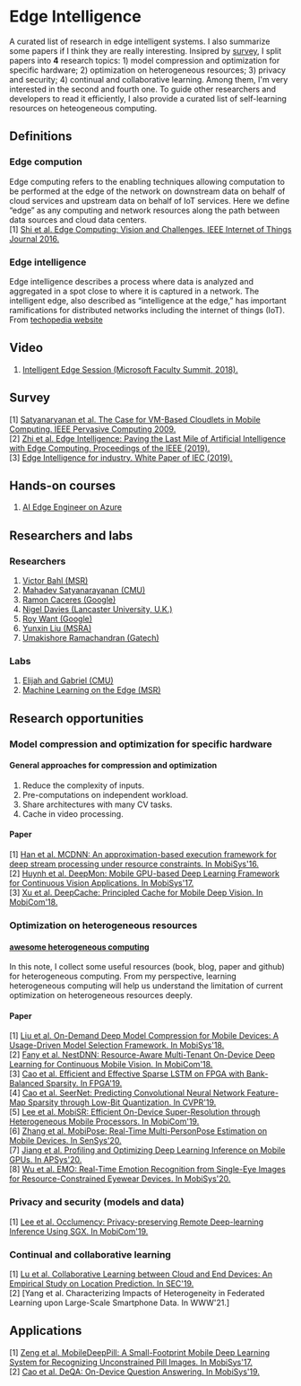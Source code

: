 # Edge Intelligence
A curated list of research in edge intelligent systems. I also summarize some papers if I think they are really interesting. Insipred by [survey](https://arxiv.org/abs/1905.10083), I split papers into **4** research topics: 1) model compression and optimization for specific hardware; 2) optimization on heterogeneous resources; 3) privacy and security; 4) continual and collaborative learning. Among them, I'm very interested in the second and fourth one. To guide other researchers and developers to read it efficiently, I also provide a curated list of self-learning resources on heteogeneous computing. 
## Definitions
### Edge compution
Edge computing refers to the enabling techniques allowing computation to be performed at the edge of the network on downstream data on behalf of cloud services and upstream data on behalf of IoT services. Here we define “edge” as any computing and network resources along the path between data sources and cloud data centers. <br>
[1] [Shi et al. Edge Computing: Vision and Challenges. IEEE Internet of Things Journal 2016.](https://www.researchgate.net/publication/303890546_Edge_Computing_Vision_and_Challenges) 
### Edge intelligence
Edge intelligence describes a process where data is analyzed and aggregated in a spot close to where it is captured in a network. The intelligent edge, also described as “intelligence at the edge,” has important ramifications for distributed networks including the internet of things (IoT).<br>
From [techopedia website](https://www.techopedia.com/definition/32559/intelligent-edge)
## Video
1. [Intelligent Edge Session (Microsoft Faculty Summit, 2018).](https://youtu.be/EbRQMncZ5XY)
## Survey
[1] [Satyanaryanan et al. The Case for VM-Based Cloudlets in Mobile Computing. IEEE Pervasive Computing 2009.](https://www.cs.cmu.edu/~satya/docdir/satya-ieeepvc-cloudlets-2009.pdf)<br>
[2] [Zhi et al. Edge Intelligence: Paving the Last Mile of Artificial Intelligence with Edge Computing. Proceedings of the IEEE (2019).](https://arxiv.org/abs/1905.10083) <br>
[3] [Edge Intelligence for industry. White Paper of IEC (2019).](https://www.iec.ch/whitepaper/edgeintelligence/)
## Hands-on courses
1. [AI Edge Engineer on Azure](https://docs.microsoft.com/en-us/learn/paths/ai-edge-engineer/)
## Researchers and labs
### Researchers
1. [Victor Bahl (MSR)](https://www.microsoft.com/en-us/research/people/bahl/)
2. [Mahadev Satyanarayanan (CMU)](http://www.cs.cmu.edu/~satya/)
3. [Ramon Caceres (Google)](http://www.kiskeya.net/ramon/#pubs)
4. [Nigel Davies (Lancaster University, U.K.)](https://www.lancaster.ac.uk/people-profiles/nigel-davies)
5. [Roy Want (Google)](http://www.roywant.com/cv/vita.htm)
6. [Yunxin Liu (MSRA)](https://www.microsoft.com/en-us/research/people/yunliu/)
7. [Umakishore Ramachandran (Gatech)](https://www.cc.gatech.edu/~rama/)
### Labs
1. [Elijah and Gabriel (CMU)](http://elijah.cs.cmu.edu/)
2. [Machine Learning on the Edge (MSR)](https://www.microsoft.com/en-us/research/project/machine-learning-edge/)
## Research opportunities
### Model compression and optimization for specific hardware
#### General approaches for compression and optimization
1. Reduce the complexity of inputs.
2. Pre-computations on independent workload.
3. Share architectures with many CV tasks.
4. Cache in video processing.
#### Paper
[1] [Han et al. MCDNN: An approximation-based execution framework for deep stream processing under resource constraints. In MobiSys'16.](https://homes.cs.washington.edu/~arvind/papers/mcdnn.pdf)<br>
[2] [Huynh et al. DeepMon: Mobile GPU-based Deep Learning Framework for Continuous Vision Applications. In MobiSys'17.](https://nsr.cse.buffalo.edu/mobisys_2017/papers/pdfs/mobisys17-paper07.pdf)<br>
[3] [Xu et al. DeepCache: Principled Cache for Mobile Deep Vision. In MobiCom'18.](https://arxiv.org/pdf/1712.01670.pdf)
### Optimization on heterogeneous resources
#### [awesome heterogeneous computing](https://github.com/YanLu-nyu/Awesome-Edge-Intelligence/blob/master/awesome-heterogeneous-computing.md)
In this note, I collect some useful resources (book, blog, paper and github) for heterogeneous computing. From my perspective, learning heterogeneous computing will help us understand the limitation of current optimization on heterogeneous resources deeply.
#### Paper
[1] [Liu et al. On-Demand Deep Model Compression for Mobile Devices: A Usage-Driven Model Selection Framework. In MobiSys'18.](https://tik-old.ee.ethz.ch/file//79a7dd6f6370f809e6180c0746232283/mobisys18-liu.pdf)<br>
[2] [Fany et al. NestDNN: Resource-Aware Multi-Tenant On-Device Deep Learning for Continuous Mobile Vision. In MobiCom'18.](https://arxiv.org/abs/1810.10090)<br>
[3] [Cao et al. Efficient and Effective Sparse LSTM on FPGA with Bank-Balanced Sparsity. In FPGA'19.](https://www.microsoft.com/en-us/research/uploads/prod/2019/05/FPGA2019_final.pdf)<br>
[4] [Cao et al. SeerNet: Predicting Convolutional Neural Network Feature-Map Sparsity through Low-Bit Quantization. In CVPR'19.](http://openaccess.thecvf.com/content_CVPR_2019/papers/Cao_SeerNet_Predicting_Convolutional_Neural_Network_Feature-Map_Sparsity_Through_Low-Bit_Quantization_CVPR_2019_paper.pdf)<br>
[5] [Lee et al. MobiSR: Efficient On-Device Super-Resolution through Heterogeneous Mobile Processors. In MobiCom'19.](https://arxiv.org/pdf/1908.07985.pdf)<br>
[6] [Zhang et al. MobiPose: Real-Time Multi-PersonPose Estimation on Mobile Devices. In SenSys'20.](https://dl.acm.org/doi/10.1145/3384419.3430726#pill-authors__contentcon)<br>
[7] [Jiang et al. Profiling and Optimizing Deep Learning Inference on Mobile GPUs. In APSys'20.](https://dl.acm.org/doi/10.1145/3409963.3410493)<br>
[8] [Wu et al. EMO: Real-Time Emotion Recognition from Single-Eye Images for Resource-Constrained Eyewear Devices. In MobiSys'20.](https://dl.acm.org/doi/abs/10.1145/3386901.3388917)<br>
### Privacy and security (models and data)
[1] [Lee et al. Occlumency: Privacy-preserving Remote Deep-learning Inference Using SGX. In MobiCom'19.](http://soar.group/pubs/Occlumency.MobiCom19.pdf)
### Continual and collaborative learning
[1] [Lu et al. Collaborative Learning between Cloud and End Devices: An Empirical Study on Location Prediction. In SEC'19.](https://www.microsoft.com/en-us/research/publication/collaborative-learning-between-cloud-and-end-devices-an-empirical-study-on-location-prediction/)<br>
[2] [Yang et al. Characterizing Impacts of Heterogeneity in Federated Learning upon Large-Scale Smartphone Data. In WWW'21.]
## Applications
[1] [Zeng et al. MobileDeepPill: A Small-Footprint Mobile Deep Learning System for Recognizing Unconstrained Pill Images. In MobiSys'17.](https://www.egr.msu.edu/~mizhang/papers/2017_MobiSys_MobileDeepPill.pdf)<br>
[2] [Cao et al. DeQA: On-Device Question Answering. In MobiSys'19.](https://awk.ai/assets/deqa.pdf)<br>

